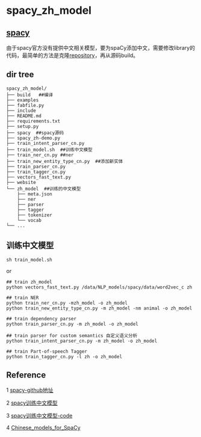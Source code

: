 # spacy_zh_model

## [spacy](https://spacy.io/)

由于spacy官方没有提供中文相关模型，要为spaCy添加中文，需要修改library的代码，最简单的方法是克隆[repository](https://github.com/explosion/spaCy)，再从源码build。


## dir tree

```
spacy_zh_model/
├── build   ##编译
├── examples
├── fabfile.py
├── include
├── README.md
├── requirements.txt
├── setup.py
├── spacy  ##spacy源码
├── spacy_zh-demo.py
├── train_intent_parser_cn.py
├── train_model.sh  ##训练中文模型
├── train_ner_cn.py ##ner
├── train_new_entity_type_cn.py  ##添加新实体
├── train_parser_cn.py
├── train_tagger_cn.py
├── vectors_fast_text.py
├── website
└── zh_model  ##训练的中文模型
    ├── meta.json
    ├── ner
    ├── parser
    ├── tagger
    ├── tokenizer
    └── vocab
└── ...
```

## 训练中文模型
    sh train_model.sh
    
or
    
    ## train zh_model
    python vectors_fast_text.py /data/NLP_models/spacy/data/word2vec_c zh

    ## train NER
    python train_ner_cn.py -mzh_model -o zh_model
    python train_new_entity_type_cn.py -m zh_model -nm animal -o zh_model

    ## train dependency parser
    python train_parser_cn.py -m zh_model -o zh_model

    ## train parser for custom semantics 自定义语义分析
    python train_intent_parser_cn.py -m zh_model -o zh_model

    ## train Part-of-speech Tagger
    python train_tagger_cn.py -l zh -o zh_model

## Reference

1 [spacy-github地址](https://github.com/explosion/spaCy)

2 [spacy训练中文模型](https://www.jianshu.com/u/3b77f85cc918)

3 [spacy训练中文模型-code](https://github.com/jeusgao/spaCy-new-language-test-Chinese)

4 [Chinese_models_for_SpaCy](https://github.com/howl-anderson/Chinese_models_for_SpaCy)
